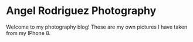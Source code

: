 # Angel Rodriguez Photography

Welcome to my photography blog! These are my own pictures I have taken from my IPhone 8.
